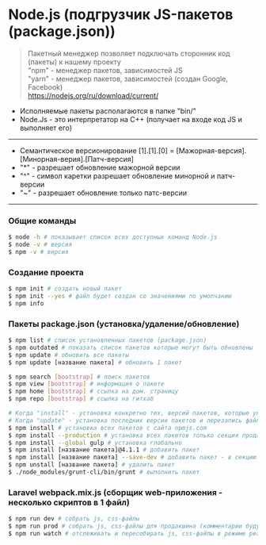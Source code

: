 # Node.js (подгрузчик JS-пакетов (package.json))
> Пакетный менеджер позволяет подключать сторонник код (пакеты) к нашему проекту \
> "npm" - менеджер пакетов, зависимостей JS \
> "yarn" - менеджер пакетов, зависимостей (создан Google, Facebook) \
> https://nodejs.org/ru/download/current/

- Исполняемые пакеты располагаются в папке "bin/"
- Node.Js - это интерпретатор на C++ (получает на входе код JS и выполняет его)

---

- Семантическое версионирование [1].[1].[0] = [Мажорная-версия].[Минорная-верия].[Патч-версия]
- "*" - разрешает обновление мажорной версии
- "^" - символ каретки разрешает обновление минорной и патч-версии
- "~" - разрешает обновление только патс-версии

---

### Общие команды

```bash
$ node -h # показывает список всех доступных команд Node.js
$ node -v # версия
$ npm -v # версия
```

### Создание проекта

```bash
$ npm init # создать новый пакет
$ npm init --yes # файл будет создан со значениями по умолчанию
$ npm info
```

### Пакеты package.json (установка/удаление/обновление)

```bash
$ npm list # список установленных пакетов (package.json)
$ npm outdated # показать список пакетов которые могут быть обновлены
$ npm update # обновить все пакеты
$ npm update [название пакета] # обновить 1 пакет

$ npm search [bootstrap] # поиск пакетов
$ npm view [bootstrap] # информация о пакете
$ npm home [bootstrap] # ссылка на дом. страницу
$ npm repo [bootstrap] # ссылка на гитхаб

# Когда "install" - установка конкретно тех, версий пакетов, которые указаны в package.json
# Когда "update" - установка последних версии пакетов и перезапись файла package.json
$ npm install # установка всех пакетов с сайта npmjs.com
$ npm install --production # установка всех пакетов только секция продакш - для продакшина
$ npm install --global gulp # установка глобально
$ npm install [название пакета]@4.1.1 # добавить пакет
$ npm install [название пакета] --save-dev # добавить пакет - в секцию dev
$ npm unstall [название пакета] # удалить пакет
$ ./node_modules/grunt-cli/bin/grunt # выполнить пакет
```

### Laravel webpack.mix.js (сборщик web-приложения - несколько скриптов в 1 файл)

```bash
$ npm run dev # собрать js, css-файлы
$ npm run prod # собрать js, css-файлы для продакшина (комментарии будут вырезаны, файлы сжаты)
$ npm run watch # отслеживать и пересобирать js, css-файлы в режиме реального времени
```

